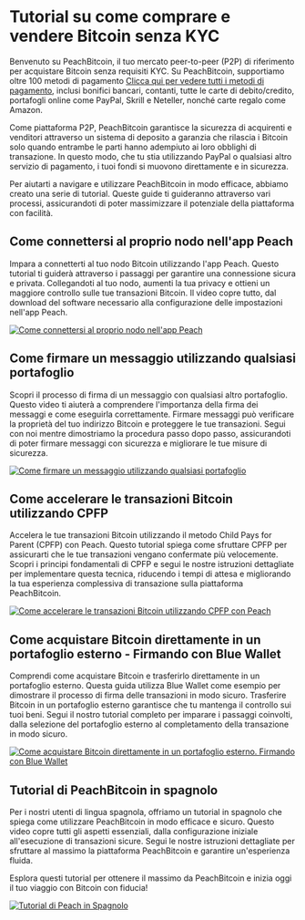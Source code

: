 # Tutorial su come comprare e vendere Bitcoin senza KYC

Benvenuto su PeachBitcoin, il tuo mercato peer-to-peer (P2P) di riferimento per acquistare Bitcoin senza requisiti KYC. Su PeachBitcoin, supportiamo oltre 100 metodi di pagamento [Clicca qui per vedere tutti i metodi di pagamento](https://peachbitcoin.com/Buy-&-Sell-Bitcoin-using-any-payment-method-2024), inclusi bonifici bancari, contanti, tutte le carte di debito/credito, portafogli online come PayPal, Skrill e Neteller, nonché carte regalo come Amazon.

Come piattaforma P2P, PeachBitcoin garantisce la sicurezza di acquirenti e venditori attraverso un sistema di deposito a garanzia che rilascia i Bitcoin solo quando entrambe le parti hanno adempiuto ai loro obblighi di transazione. In questo modo, che tu stia utilizzando PayPal o qualsiasi altro servizio di pagamento, i tuoi fondi si muovono direttamente e in sicurezza.

Per aiutarti a navigare e utilizzare PeachBitcoin in modo efficace, abbiamo creato una serie di tutorial. Queste guide ti guideranno attraverso vari processi, assicurandoti di poter massimizzare il potenziale della piattaforma con facilità.

## Come connettersi al proprio nodo nell'app Peach

Impara a connetterti al tuo nodo Bitcoin utilizzando l'app Peach. Questo tutorial ti guiderà attraverso i passaggi per garantire una connessione sicura e privata. Collegandoti al tuo nodo, aumenti la tua privacy e ottieni un maggiore controllo sulle tue transazioni Bitcoin. Il video copre tutto, dal download del software necessario alla configurazione delle impostazioni nell'app Peach.

[![Come connettersi al proprio nodo nell'app Peach](https://img.youtube.com/vi/xtvq2i3mIYg/0.jpg)](https://www.youtube.com/watch?v=xtvq2i3mIYg)

## Come firmare un messaggio utilizzando qualsiasi portafoglio

Scopri il processo di firma di un messaggio con qualsiasi altro portafoglio. Questo video ti aiuterà a comprendere l'importanza della firma dei messaggi e come eseguirla correttamente. Firmare messaggi può verificare la proprietà del tuo indirizzo Bitcoin e proteggere le tue transazioni. Segui con noi mentre dimostriamo la procedura passo dopo passo, assicurandoti di poter firmare messaggi con sicurezza e migliorare le tue misure di sicurezza.

[![Come firmare un messaggio utilizzando qualsiasi portafoglio](https://img.youtube.com/vi/xgewSfhLgtY/0.jpg)](https://www.youtube.com/watch?v=xgewSfhLgtY)

## Come accelerare le transazioni Bitcoin utilizzando CPFP

Accelera le tue transazioni Bitcoin utilizzando il metodo Child Pays for Parent (CPFP) con Peach. Questo tutorial spiega come sfruttare CPFP per assicurarti che le tue transazioni vengano confermate più velocemente. Scopri i principi fondamentali di CPFP e segui le nostre istruzioni dettagliate per implementare questa tecnica, riducendo i tempi di attesa e migliorando la tua esperienza complessiva di transazione sulla piattaforma PeachBitcoin.

[![Come accelerare le transazioni Bitcoin utilizzando CPFP con Peach](https://img.youtube.com/vi/24OtQkL0CxU/0.jpg)](https://www.youtube.com/watch?v=24OtQkL0CxU)

## Come acquistare Bitcoin direttamente in un portafoglio esterno - Firmando con Blue Wallet

Comprendi come acquistare Bitcoin e trasferirlo direttamente in un portafoglio esterno. Questa guida utilizza Blue Wallet come esempio per dimostrare il processo di firma delle transazioni in modo sicuro. Trasferire Bitcoin in un portafoglio esterno garantisce che tu mantenga il controllo sui tuoi beni. Segui il nostro tutorial completo per imparare i passaggi coinvolti, dalla selezione del portafoglio esterno al completamento della transazione in modo sicuro.

[![Come acquistare Bitcoin direttamente in un portafoglio esterno. Firmando con Blue Wallet](https://img.youtube.com/vi/d3STuVfFWfQ/0.jpg)](https://www.youtube.com/watch?v=d3STuVfFWfQ)

## Tutorial di PeachBitcoin in spagnolo

Per i nostri utenti di lingua spagnola, offriamo un tutorial in spagnolo che spiega come utilizzare PeachBitcoin in modo efficace e sicuro. Questo video copre tutti gli aspetti essenziali, dalla configurazione iniziale all'esecuzione di transazioni sicure. Segui le nostre istruzioni dettagliate per sfruttare al massimo la piattaforma PeachBitcoin e garantire un'esperienza fluida.

Esplora questi tutorial per ottenere il massimo da PeachBitcoin e inizia oggi il tuo viaggio con Bitcoin con fiducia!

[![Tutorial di Peach in Spagnolo](https://img.youtube.com/vi/sVwSzTVIe6s/0.jpg)](https://www.youtube.com/watch?v=sVwSzTVIe6s)